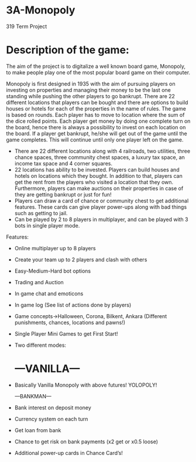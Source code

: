 # 3A-Monopoly
319 Term Project

# Description of the game:

The aim of the project is to digitalize a well known board game, Monopoly, to make people play one of the most popular board game on their computer.   

Monopoly is first designed in 1935 with the aim of pursuing players on investing on properties and managing their money to be the last one standing while pushing the other players to go bankrupt. There are 22 different locations that players can be bought and there are options to build houses or hotels for each of the properties in the name of rules. The game is based on rounds. Each player has to move to location where the sum of the dice rolled points. Each player get money by doing one complete turn on the board, hence there is always a possibility to invest on each location on the board. If a player get bankrupt, he/she will get out of the game until the game completes. This will continue until only one player left on the game. 

* There are 22 different locations along with 4 railroads, two utilities, three chance spaces, three community chest spaces, a luxury tax space, an income tax space and 4 corner squares. 
* 22 locations has ability to be invested. Players can build houses and hotels on locations which they bought. In addition to that, players can get the rent from the players who visited a location that they own. Furthermore, players can make auctions on their properties in case of they are getting bankrupt or just for fun!
* Players can draw a card of chance or community chest to get additional features. These cards can give player power-ups along with bad things such as getting to jail. 
* Can be played by 2 to 8 players in multiplayer, and can be played with 3 bots in single player mode.

Features:
* Online multiplayer up to 8 players
* Create your team up to 2 players and clash with others
* Easy-Medium-Hard bot options
* Trading and Auction
* In game chat and emoticons
* In game log (See list of actions done by players)
* Game concepts->Halloween, Corona, Bilkent, Ankara (Different punishments, chances, locations and pawns!)
* Single Player Mini Games to get First Start!
* Two different modes:

	<h1>—VANILLA—</h1>
* Basically Vanilla Monopoly with above futures! YOLOPOLY!

	—BANKMAN—
* Bank interest on deposit money
* Currency system on each turn
* Get loan from bank
* Chance to get risk on bank payments (x2 get or x0.5 loose)
* Additional power-up cards in Chance Card’s!


